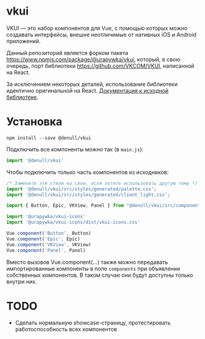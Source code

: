 # vkui

VKUI — это набор компонентов для Vue, с помощью которых можно создавать интерфейсы, внешне неотличимые от нативных iOS и Android приложений.

Данный репозиторий является форком пакета https://www.npmjs.com/package/@urapywka/vkui, который, в свою очередь, порт библиотеки https://github.com/VKCOM/VKUI, написанной на React.

За исключением некоторых деталей, использование библиотеки идентично оригинальной на React. [Документация к исходной библиотеке](https://vkcom.github.io/vkui-styleguide/).

# Установка

```
npm install --save @denull/vkui
```

Подключить все компоненты можно так (в `main.js`):
```js
import '@denull/vkui'
```

Чтобы подключить только часть компонентов из исходников:
```js
/* Замените эти стили на свои, если хотите использовать другую тему */
import '@denull/vkui/src/styles/generated/palette.css';
import '@denull/vkui/src/styles/generated/client_light.css';

import { Button, Epic, VKView, Panel } from "@denull/vkui/src/components"

import '@urapywka/vkui-icons'
import '@urapywka/vkui-icons/dist/vkui-icons.css'

Vue.component('Button', Button)
Vue.component('Epic', Epic)
Vue.component('VKView', VKView)
Vue.component('Panel', Panel)
```

Вместо вызовов Vue.component(…) также можно передавать импортированные компоненты в поле `components` при объявлении собственных компонентов. В таком случае они будут доступны только внутри них.


# TODO

* Сделать нормальную showcase-страницу, протестировать работоспособность всех компонентов